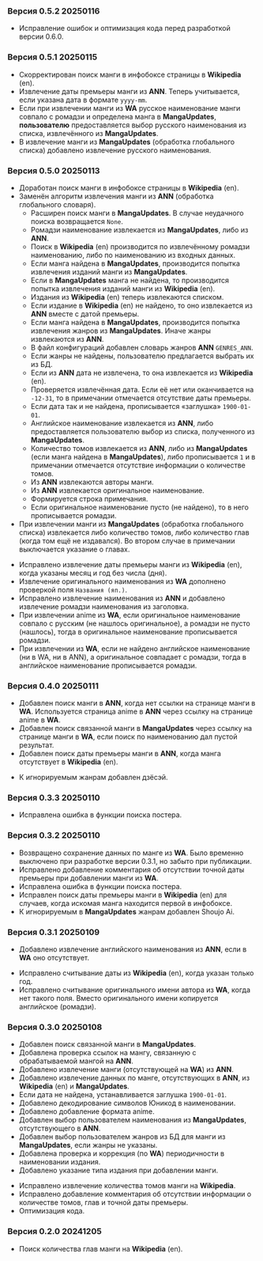 ### Версия 0.5.2 20250116
* Исправление ошибок и оптимизация кода перед разработкой версии 0.6.0.

### Версия 0.5.1 20250115
* Скорректирован поиск манги в инфобоксе страницы в **Wikipedia** (en).
* Извлечение даты премьеры манги из **ANN**. Теперь учитывается, если указана дата в формате `yyyy-mm`.
* Если при извлечении манги из **WA** русское наименование манги совпало с ромадзи и определена манга
  в **MangaUpdates**, **пользователю** предоставляется выбор русского наименования из списка,
  извлечённого из **MangaUpdates**.
* В извлечение манги из **MangaUpdates** (обработка глобального списка) добавлено извлечение русского наименования.

### Версия 0.5.0 20250113
+ Доработан поиск манги в инфобоксе страницы в **Wikipedia** (en).
+ Заменён алгоритм извлечения манги из **ANN** (обработка глобального словаря).
    + Расширен поиск манги в **MangaUpdates**. В случае неудачного поиска возвращается `None`.
    + Ромадзи наименование извлекается из **MangaUpdates**, либо из **ANN**.
    + Поиск в **Wikipedia** (en) производится по извлечённому ромадзи наименованию,
      либо по наименованию из входных данных.
    + Если манга найдена в **MangaUpdates**, производится попытка извлечения изданий манги из **MangaUpdates**.
    + Если в **MangaUpdates** манга не найдена, то производится попытка извлечения изданий манги из **Wikipedia** (en).
    + Издания из **Wikipedia** (en) теперь извлекаются списком.
    + Если издание в **Wikipedia** (en) не найдено, то оно извлекается из **ANN** вместе с датой премьеры.
    + Если манга найдена в **MangaUpdates**, производится попытка извлечения жанров из **MangaUpdates**.
      Иначе жанры извлекаются из **ANN**.
    + В файл конфигураций добавлен словарь жанров **ANN** `GENRES_ANN`.
    + Если жанры не найдены, пользователю предлагается выбрать их из БД.
    + Если из **ANN** дата не извлечена, то она извлекается из **Wikipedia** (en).
    + Проверяется извлечённая дата. Если её нет или оканчивается на `-12-31`, то в примечании отмечается отсутствие
      даты премьеры.
    + Если дата так и не найдена, прописывается «заглушка» `1900-01-01`.
    + Английское наименование извлекается из **ANN**, либо предоставляется пользователю выбор из списка,
      полученного из **MangaUpdates**.
    + Количество томов извлекается из **ANN**, либо из **MangaUpdates** (если манга найдена в **MangaUpdates**),
      либо прописывается `1` и в примечании отмечается отсутствие информации о количестве томов.
    + Из **ANN** извлекаются авторы манги.
    + Из **ANN** извлекается оригинальное наименование.
    + Формируется строка примечания.
    + Если оригинальное наименование пусто (не найдено), то в него прописывается ромадзи.
+ При извлечении манги из **MangaUpdates** (обработка глобального списка) извлекается либо количество томов,
  либо количество глав (когда том ещё не издавался). Во втором случае в примечании выключается указание о главах.
* Исправлено извлечение даты премьеры манги из **Wikipedia** (en), когда указаны месяц и год без числа (дня).
* Извлечение оригинального наименования из **WA** дополнено проверкой поля `Названия (яп.)`.
* Исправлено извлечение наименования из **ANN** и добавлено извлечение ромадзи наименования из заголовка.
* При извлечении anime из **WA**, если оригинальное наименование совпало с русским (не нашлось оригинальное),
  а ромадзи не пусто (нашлось), тогда в оригинальное наименование прописывается ромадзи.
* При извлечении из **WA**, если не найдено английское наименование (ни в WA, ни в ANN),
  а оригинальное совпадает с ромадзи, тогда в английское наименование прописывается ромадзи.

### Версия 0.4.0 20250111
+ Добавлен поиск манги в **ANN**, когда нет ссылки на странице манги в **WA**.
  Используется страница anime в **ANN** через ссылку на странице anime в **WA**.
+ Добавлен поиск связанной манги в **MangaUpdates** через ссылку на странице манги в **WA**,
  если поиск по наименованию дал пустой результат.
+ Добавлен поиск даты премьеры манги в **ANN**, когда манга отсутствует в **Wikipedia** (en).
* К игнорируемым жанрам добавлен дзёсэй.

### Версия 0.3.3 20250110
* Исправлена ошибка в функции поиска постера.

### Версия 0.3.2 20250110
* Возвращено сохранение данных по манге из **WA**. Было временно выключено при разработке версии 0.3.1,
  но забыто при публикации.
* Исправлено добавление комментария об отсутствии точной даты премьеры при добавлении манги из **WA**.
* Исправлена ошибка в функции поиска постера.
* Исправлен поиск даты премьеры манги в **Wikipedia** (en) для случаев,
  когда искомая манга находится первой в инфобоксе.
* К игнорируемым в **MangaUpdates** жанрам добавлен Shoujo Ai.

### Версия 0.3.1 20250109
+ Добавлено извлечение английского наименования из **ANN**, если в **WA** оно отсутствует.
* Исправлено считывание даты из **Wikipedia** (en), когда указан только год.
* Исправлено считывание оригинального имени автора из **WA**, когда нет такого поля.
  Вместо оригинального имени копируется английское (ромадзи).

### Версия 0.3.0 20250108
+ Добавлен поиск связанной манги в **MangaUpdates**.
+ Добавлена проверка ссылок на мангу, связанную с обрабатываемой мангой на **ANN**.
+ Добавлено извлечение манги (отсутствующей на **WA**) из **ANN**.
+ Добавлено извлечение данных по манге, отсутствующих в **ANN**, из **Wikipedia** (en) и **MangaUpdates**.
+ Если дата не найдена, устанавливается заглушка `1900-01-01`.
+ Добавлено декодирование символов Юникод в наименовании.
+ Добавлено добавление формата anime.
+ Добавлен выбор пользователем наименования из **MangaUpdates**, отсутствующего в **ANN**.
+ Добавлен выбор пользователем жанров из БД для манги из **MangaUpdates**, если жанры не указаны.
+ Добавлена проверка и коррекция (по **WA**) периодичности в наименовании издания.
+ Добавлено указание типа издания при добавлении манги.
* Исправлено извлечение количества томов манги на **Wikipedia**.
* Исправлено добавление комментария об отсутствии информации о количестве томов, глав и точной даты премьеры.
* Оптимизация кода.

### Версия 0.2.0 20241205
+ Поиск количества глав манги на **Wikipedia** (en).
